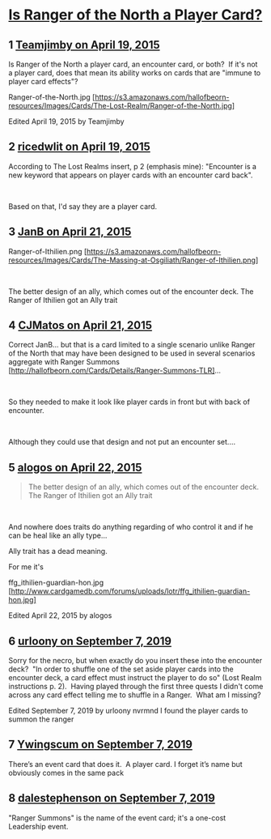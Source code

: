 # [Is Ranger of the North a Player Card?](https://community.fantasyflightgames.com/topic/172959-is-ranger-of-the-north-a-player-card/)

## 1 [Teamjimby on April 19, 2015](https://community.fantasyflightgames.com/topic/172959-is-ranger-of-the-north-a-player-card/?do=findComment&comment=1581234)

Is Ranger of the North a player card, an encounter card, or both?  If it's not a player card, does that mean its ability works on cards that are "immune to player card effects"?

Ranger-of-the-North.jpg [https://s3.amazonaws.com/hallofbeorn-resources/Images/Cards/The-Lost-Realm/Ranger-of-the-North.jpg]

Edited April 19, 2015 by Teamjimby

## 2 [ricedwlit on April 19, 2015](https://community.fantasyflightgames.com/topic/172959-is-ranger-of-the-north-a-player-card/?do=findComment&comment=1581278)

According to The Lost Realms insert, p 2 (emphasis mine): "Encounter is a new keyword that appears on player cards with an encounter card back".

 

Based on that, I'd say they are a player card.

## 3 [JanB on April 21, 2015](https://community.fantasyflightgames.com/topic/172959-is-ranger-of-the-north-a-player-card/?do=findComment&comment=1585036)

Ranger-of-Ithilien.png [https://s3.amazonaws.com/hallofbeorn-resources/Images/Cards/The-Massing-at-Osgiliath/Ranger-of-Ithilien.png]

 

The better design of an ally, which comes out of the encounter deck. The Ranger of Ithilien got an Ally trait 

## 4 [CJMatos on April 21, 2015](https://community.fantasyflightgames.com/topic/172959-is-ranger-of-the-north-a-player-card/?do=findComment&comment=1586600)

Correct JanB... but that is a card limited to a single scenario unlike Ranger of the North that may have been designed to be used in several scenarios aggregate with Ranger Summons [http://hallofbeorn.com/Cards/Details/Ranger-Summons-TLR]...

 

So they needed to make it look like player cards in front but with back of encounter.

 

Although they could use that design and not put an encounter set....

## 5 [alogos on April 22, 2015](https://community.fantasyflightgames.com/topic/172959-is-ranger-of-the-north-a-player-card/?do=findComment&comment=1587494)

> The better design of an ally, which comes out of the encounter deck. The Ranger of Ithilien got an Ally trait 

 

And nowhere does traits do anything regarding of who control it and if he can be heal like an ally type...

Ally trait has a dead meaning.

For me it's

ffg_ithilien-guardian-hon.jpg [http://www.cardgamedb.com/forums/uploads/lotr/ffg_ithilien-guardian-hon.jpg]

Edited April 22, 2015 by alogos

## 6 [urloony on September 7, 2019](https://community.fantasyflightgames.com/topic/172959-is-ranger-of-the-north-a-player-card/?do=findComment&comment=3780156)

Sorry for the necro, but when exactly do you insert these into the encounter deck?  "In order to shuffle one of the set aside player cards into the encounter deck, a card effect must instruct the player to do so" (Lost Realm instructions p. 2).  Having played through the first three quests I didn't come across any card effect telling me to shuffle in a Ranger.  What am I missing?

Edited September 7, 2019 by urloony
nvrmnd I found the player cards to summon the ranger

## 7 [Ywingscum on September 7, 2019](https://community.fantasyflightgames.com/topic/172959-is-ranger-of-the-north-a-player-card/?do=findComment&comment=3780162)

There’s an event card that does it.  A player card. I forget it’s name but obviously comes in the same pack

## 8 [dalestephenson on September 7, 2019](https://community.fantasyflightgames.com/topic/172959-is-ranger-of-the-north-a-player-card/?do=findComment&comment=3780166)

"Ranger Summons" is the name of the event card; it's a one-cost Leadership event.

